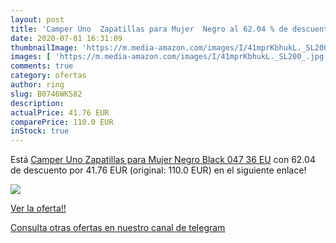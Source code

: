 ```yaml
---
layout: post
title: 'Camper Uno  Zapatillas para Mujer  Negro al 62.04 % de descuento'
date: 2020-07-01 16:31:09
thumbnailImage: 'https://m.media-amazon.com/images/I/41mprKbhukL._SL200_.jpg'
images: [ 'https://m.media-amazon.com/images/I/41mprKbhukL._SL200_.jpg' ]
comments: true
category: ofertas
author: ring
slug: B0746WKS82
description:
actualPrice: 41.76 EUR
comparePrice: 110.0 EUR
inStock: true
---
```


Está [Camper Uno  Zapatillas para Mujer  Negro  Black 047   36 EU](https://www.amazon.com/dp/B0746WKS82/?tag=redken08-20) con 62.04 de descuento por 41.76 EUR (original: 110.0 EUR) en el siguiente enlace!

[![](https://m.media-amazon.com/images/I/41mprKbhukL._SL200_.jpg)](https://www.amazon.com/dp/B0746WKS82/?tag=redken08-20)

[Ver la oferta!!](https://www.amazon.com/dp/B0746WKS82/?tag=redken08-20)

[Consulta otras ofertas en nuestro canal de telegram](https://t.me/s/ofertas25)
